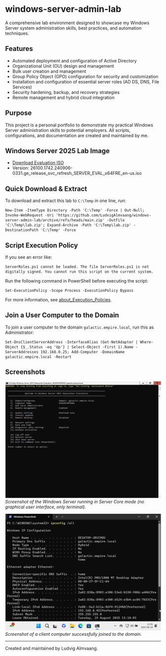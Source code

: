 # windows-server-admin-lab

A comprehensive lab environment designed to showcase my Windows Server system administration skills, best practices, and automation techniques.

## Features
- Automated deployment and configuration of Active Directory
- Organizational Unit (OU) design and management
- Bulk user creation and management
- Group Policy Object (GPO) configuration for security and customization
- Installation and configuration of essential server roles (AD DS, DNS, File Services)
- Security hardening, backup, and recovery strategies
- Remote management and hybrid cloud integration

## Purpose
This project is a personal portfolio to demonstrate my practical Windows Server administration skills to potential employers. All scripts, configurations, and documentation are created and maintained by me.

## Windows Server 2025 Lab Image
- [Download Evaluation ISO](https://go.microsoft.com/fwlink/?linkid=2293312&clcid=0x409&culture=en-us&country=us)
- Version: 26100.1742.240906-0331.ge_release_svc_refresh_SERVER_EVAL_x64FRE_en-us.iso

## Quick Download & Extract
To download and extract this lab to `C:\Temp` in one line, run:
```
New-Item -ItemType Directory -Path 'C:\Temp' -Force | Out-Null; Invoke-WebRequest -Uri 'https://github.com/LudvigAlmvaang/windows-server-admin-lab/archive/refs/heads/main.zip' -OutFile 'C:\Temp\lab.zip'; Expand-Archive -Path 'C:\Temp\lab.zip' -DestinationPath 'C:\Temp' -Force
```

## Script Execution Policy
If you see an error like:

```
ServerRoles.ps1 cannot be loaded. The file ServerRoles.ps1 is not digitally signed. You cannot run this script on the current system.
```

Run the following command in PowerShell before executing the script:

```
Set-ExecutionPolicy -Scope Process -ExecutionPolicy Bypass
```

For more information, see [about_Execution_Policies](https://go.microsoft.com/fwlink/?LinkID=135170).

## Join a User Computer to the Domain
To join a user computer to the domain `galactic.empire.local`, run this as Administrator:
```
Set-DnsClientServerAddress -InterfaceAlias (Get-NetAdapter | Where-Object {$_.Status -eq 'Up'} | Select-Object -First 1).Name -ServerAddresses 192.168.0.25; Add-Computer -DomainName galactic.empire.local -Restart
```

## Screenshots

![Running Server](Docs/Screenshots/running_server.png)
*Screenshot of the Windows Server running in Server Core mode (no graphical user interface, only terminal).*

![Domain Joined Client](Docs/Screenshots/domain_joined_client.png)
*Screenshot of a client computer successfully joined to the domain.*

---
Created and maintained by Ludvig Almvaang.
